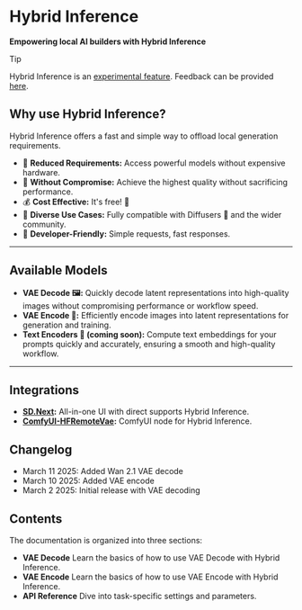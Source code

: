 <!--Copyright 2024 The HuggingFace Team. All rights reserved.

Licensed under the Apache License, Version 2.0 (the "License"); you may not use this file except in compliance with
the License. You may obtain a copy of the License at

http://www.apache.org/licenses/LICENSE-2.0

Unless required by applicable law or agreed to in writing, software distributed under the License is distributed on
an "AS IS" BASIS, WITHOUT WARRANTIES OR CONDITIONS OF ANY KIND, either express or implied. See the License for the
specific language governing permissions and limitations under the License.
-->

# Hybrid Inference

**Empowering local AI builders with Hybrid Inference**


> [!TIP]
> Hybrid Inference is an [experimental feature](https://huggingface.co/blog/remote_vae).
> Feedback can be provided [here](https://github.com/huggingface/diffusers/issues/new?template=remote-vae-pilot-feedback.yml).



## Why use Hybrid Inference?

Hybrid Inference offers a fast and simple way to offload local generation requirements.

- 🚀 **Reduced Requirements:** Access powerful models without expensive hardware.
- 💎 **Without Compromise:** Achieve the highest quality without sacrificing performance.
- 💰 **Cost Effective:** It's free! 🤑
- 🎯 **Diverse Use Cases:** Fully compatible with Diffusers 🧨 and the wider community.
- 🔧 **Developer-Friendly:** Simple requests, fast responses.

---

## Available Models

* **VAE Decode 🖼️:** Quickly decode latent representations into high-quality images without compromising performance or workflow speed.
* **VAE Encode 🔢:** Efficiently encode images into latent representations for generation and training.
* **Text Encoders 📃 (coming soon):** Compute text embeddings for your prompts quickly and accurately, ensuring a smooth and high-quality workflow.

---

## Integrations

* **[SD.Next](https://github.com/vladmandic/sdnext):** All-in-one UI with direct supports Hybrid Inference.
* **[ComfyUI-HFRemoteVae](https://github.com/kijai/ComfyUI-HFRemoteVae):** ComfyUI node for Hybrid Inference.

## Changelog

- March 11 2025: Added Wan 2.1 VAE decode
- March 10 2025: Added VAE encode
- March 2 2025: Initial release with VAE decoding

## Contents

The documentation is organized into three sections:

* **VAE Decode** Learn the basics of how to use VAE Decode with Hybrid Inference.
* **VAE Encode** Learn the basics of how to use VAE Encode with Hybrid Inference.
* **API Reference** Dive into task-specific settings and parameters.

